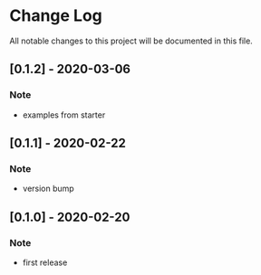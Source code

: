 # Change Log

All notable changes to this project will be documented in this file.

## [0.1.2] - 2020-03-06

### Note

- examples from starter

## [0.1.1] - 2020-02-22

### Note

- version bump

## [0.1.0] - 2020-02-20

### Note

- first release